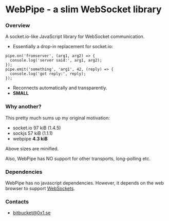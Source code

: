 # WebPipe - a **slim** WebSocket library #

### Overview ###

A socket.io-like JavaScript library for WebSocket communication.

* Essentially a drop-in replacement for socket.io:
```
pipe.on('fromserver', (arg1, arg2) => {
  console.log('server said:', arg1, arg2);
});
pipe.emit('something', 'arg1', 42, (reply) => {
  console.log('got reply:', reply);
});
```
* Reconnects automatically and transparently.
* **SMALL**

### Why another? ###

This pretty much sums up my original motivation:

* socket.io 97 kiB  (1.4.5)
* sockjs 57 kiB (1.1.1)
* webpipe **4.3 kiB**

Above sizes are minified.

Also, WebPipe has NO support for other transports, long-polling etc.

### Dependencies ###

WebPipe has no javascript dependencies. However, it depends on the web browser to support [WebSockets](https://www.w3.org/TR/2011/WD-websockets-20110929).


### Contacts ###

* bitbucket@0x1.se